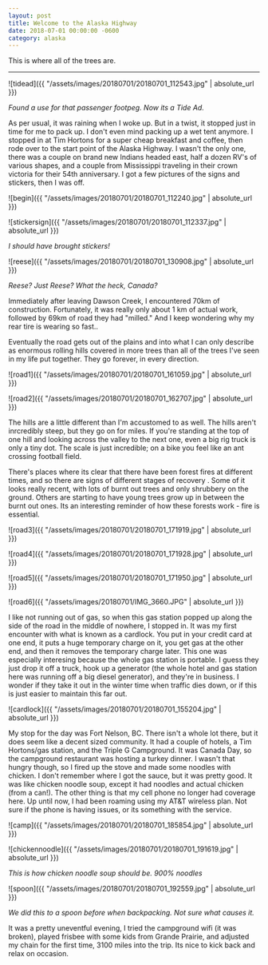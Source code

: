 ```yaml
---
layout: post
title: Welcome to the Alaska Highway
date: 2018-07-01 00:00:00 -0600
category: alaska
---
```


This is where all of the trees are.

---

![tidead]({{ "/assets/images/20180701/20180701_112543.jpg" | absolute_url }})

*Found a use for that passenger footpeg.  Now its a Tide Ad.*

As per usual, it was raining when I woke up.  But in a twist, it stopped just in time for me to pack up.  I don't even mind packing up a wet tent anymore.  I stopped in at Tim Hortons for a super cheap breakfast and coffee, then rode over to the start point of the Alaska Highway.  I wasn't the only one, there was a couple on brand new Indians headed east, half a dozen RV's of various shapes, and a couple from Mississippi traveling in their crown victoria for their 54th anniversary.  I got a few pictures of the signs and stickers, then I was off.

![begin]({{ "/assets/images/20180701/20180701_112240.jpg" | absolute_url }})

![stickersign]({{ "/assets/images/20180701/20180701_112337.jpg" | absolute_url }})

*I should have brought stickers!*

![reese]({{ "/assets/images/20180701/20180701_130908.jpg" | absolute_url }})

*Reese?  Just Reese?  What the heck, Canada?*

Immediately after leaving Dawson Creek, I encountered 70km of construction.  Fortunately, it was really only about 1 km of actual work, followed by 69km of road they had "milled."  And I keep wondering why my rear tire is wearing so fast..

Eventually the road gets out of the plains and into what I can only describe as enormous rolling hills covered in more trees than all of the trees I've seen in my life put together.  They go forever, in every direction.  

![road1]({{ "/assets/images/20180701/20180701_161059.jpg" | absolute_url }})

![road2]({{ "/assets/images/20180701/20180701_162707.jpg" | absolute_url }})

The hills are a little different than I'm accustomed to as well.  The hills aren't inrcredibly steep, but they go on for miles.  If you're standing at the top of one hill and looking across the valley to the next one, even a big rig truck is only a tiny dot.  The scale is just incredible; on a bike you feel like an ant crossing football field.

There's places where its clear that there have been forest fires at different times, and so there are signs of different stages of recovery .  Some of it looks really recent, with lots of burnt out trees and only shrubbery on the ground.  Others are starting to have young trees grow up in between the burnt out ones.  Its an interesting reminder of how these forests work - fire is essential.

![road3]({{ "/assets/images/20180701/20180701_171919.jpg" | absolute_url }})

![road4]({{ "/assets/images/20180701/20180701_171928.jpg" | absolute_url }})

![road5]({{ "/assets/images/20180701/20180701_171950.jpg" | absolute_url }})

![road6]({{ "/assets/images/20180701/IMG_3660.JPG" | absolute_url }})

I like not running out of gas, so when this gas station popped up along the side of the road in the middle of nowhere, I stopped in.  It was my first encounter with what is known as a cardlock.  You put in your credit card at one end, it puts a huge temporary charge on it, you get gas at the other end, and then it removes the temporary charge later.  This one was especially interesing because the whole gas station is portable.  I guess they just drop it off a truck, hook up a generator (the whole hotel and gas station here was running off a big diesel generator), and they're in business.  I wonder if they take it out in the winter time when traffic dies down, or if this is just easier to maintain this far out.

![cardlock]({{ "/assets/images/20180701/20180701_155204.jpg" | absolute_url }})

My stop for the day was Fort Nelson, BC.  There isn't a whole lot there, but it does seem like a decent sized community.  It had a couple of hotels, a Tim Hortons/gas station, and the Triple G Campground.  It was Canada Day, so the campground restaurant was hosting a turkey dinner.  I wasn't that hungry though, so I fired up the stove and made some noodles with chicken.  I don't remember where I got the sauce, but it was pretty good.  It was like chicken noodle soup, except it had noodles and actual chicken (from a can!).  The other thing is that my cell phone no longer had coverage here.  Up until now, I had been roaming using my AT&T wireless plan.  Not sure if the phone is having issues, or its something with the service.  

![camp]({{ "/assets/images/20180701/20180701_185854.jpg" | absolute_url }})

![chickennoodle]({{ "/assets/images/20180701/20180701_191619.jpg" | absolute_url }})

*This is how chicken noodle soup should be.  900% noodles*

![spoon]({{ "/assets/images/20180701/20180701_192559.jpg" | absolute_url }})

*We did this to a spoon before when backpacking.  Not sure what causes it.*

It was a pretty uneventful evening, I tried the campground wifi (it was broken), played frisbee with some kids from Grande Prairie, and adjusted my chain for the first time, 3100 miles into the trip. Its nice to kick back and relax on occasion.
